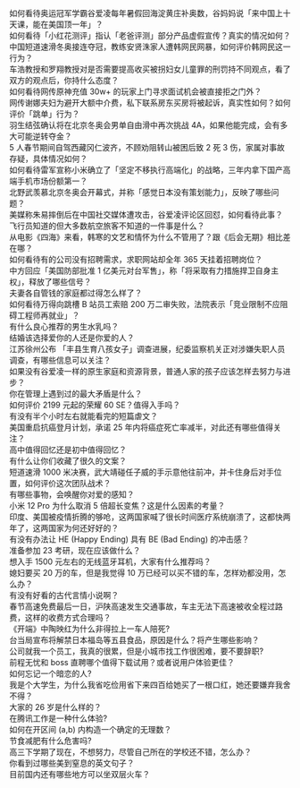 如何看待奥运冠军学霸谷爱凌每年暑假回海淀黄庄补奥数，谷妈妈说「来中国上十天课，能在美国顶一年」？  
如何看待「小红花测评」指认「老爸评测」部分产品虚假宣传？真实的情况如何？  
中国短道速滑冬奥接连夺冠，教练安贤洙家人遭韩网民网暴，如何评价韩网民这一行为？  
车浩教授和罗翔教授对是否需要提高收买被拐妇女儿童罪的刑罚持不同观点，看了双方的观点后，你持什么态度？  
如何看待网传原神充值 30w+ 的玩家上门寻求面试机会被直接拒之门外？  
网传谢娜夫妇为避开大额中介费，私下联系房东买房将被起诉，真实性如何？如何评价「跳单」行为？  
羽生结弦确认将在北京冬奥会男单自由滑中再次挑战 4A，如果他能完成，会有多大可能逆转夺金？  
5 人春节期间自驾西藏冈仁波齐，不顾劝阻转山被困后致 2 死 3 伤，家属对事故存疑，具体情况如何？  
如何看待雷军宣称小米确立了「坚定不移执行高端化」的战略，三年内拿下国产高端手机市场份额第一？  
北野武羡慕北京冬奥会开幕式，并称「感觉日本没有策划能力」，反映了哪些问题？  
美媒称朱易摔倒后在中国社交媒体遭攻击，谷爱凌评论区回怼，如何看待此事？  
飞行员知道的但大多数航空旅客不知道的一件事是什么？  
从电影《四海》来看，韩寒的文艺和情怀为什么不管用了？跟《后会无期》相比差在哪？  
如何看待有的公司没有招聘需求，求职网站却全年 365 天挂着招聘岗位？  
中方回应「美国防部批准 1 亿美元对台军售」，称「将采取有力措施捍卫自身主权」，释放了哪些信号？  
夫妻各自管钱的家庭都过得怎么样了？  
如何看待万得向跳槽 B 站员工索赔 200 万二审失败，法院表示「竞业限制不应阻碍工程师再就业」？  
有什么良心推荐的男生水乳吗？  
结婚该选择爱你的人还是你爱的人？  
江苏徐州公布 「丰县生育八孩女子」调查进展，纪委监察机关正对涉嫌失职人员调查，有哪些信息可以关注？  
如果没有谷爱凌一样的原生家庭和资源背景，普通人家的孩子应该怎样去努力与进步？  
你在管理上遇到过的最大矛盾是什么？  
如何评价 2199 元起的荣耀 60 SE？值得入手吗？  
有没有半个小时左右就能看完的短篇虐文？  
美国重启抗癌登月计划，承诺 25 年内将癌症死亡率减半，对此还有哪些值得关注？  
高中值得回忆还是初中值得回忆？  
有什么让你们收藏了很久的文案？  
短道速滑 1000 米决赛，武大靖碰任子威的手示意他往前冲，并卡住身后对手位置，如何评价这次团队战术？  
有哪些事物，会唤醒你对爱的感知？  
小米 12 Pro 为什么取消 5 倍超长变焦？这是什么因素的考量？  
印度、美国被疫情折腾的够呛，这两国家喊了很长时间医疗系统崩溃了，这都快两年了，这两国家为何还好好的？  
有没有办法让 HE (Happy Ending) 具有 BE (Bad Ending) 的冲击感？  
准备参加 23 考研，现在应该做什么？  
想入手 1500 元左右的无线蓝牙耳机，大家有什么推荐吗？  
媳妇要买 20 万的车，但是我觉得 10 万已经可以买不错的车，怎样劝都没用，怎么办？  
有没有好看的古代言情小说啊？  
春节高速免费最后一日，沪陕高速发生交通事故，车主无法下高速被收全程过路费，这样的收费方式合理吗？  
《开端》中陶映红为什么非得拉上一车人陪死?  
台当局宣布将解禁日本福岛等五县食品，原因是什么？将产生哪些影响？  
公司就我一个员工，我真的很累，但是小城市找工作很困难，要不要辞职?  
前程无忧和 boss 直聘哪个值得下载试用？或者说用户体验更佳？  
如何忘记一个暗恋的人?  
我是个大学生，为什么我省吃俭用省下来四百给她买了一根口红，她还要嫌弃我舍不得？  
大家的 26 岁是什么样的？  
在腾讯工作是一种什么体验?  
如何在开区间 (a,b) 内构造一个确定的无理数？  
节食减肥有什么危害吗?  
高三下学期了现在，不想努力，尽管自己所在的学校还不错，怎么办？  
你看到过哪些美到窒息的英文句子？  
目前国内还有哪些地方可以坐双层火车？  
